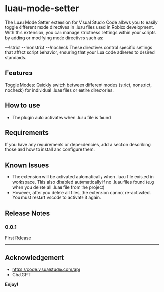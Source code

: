# luau-mode-setter

The Luau Mode Setter extension for Visual Studio Code allows you to easily toggle different mode directives in .luau files used in Roblox development. With this extension, you can manage strictness settings within your scripts by adding or modifying mode directives such as:

--!strict
--!nonstrict
--!nocheck
These directives control specific settings that affect script behavior, ensuring that your Lua code adheres to desired standards.

## Features

Toggle Modes: Quickly switch between different modes (strict, nonstrict, nocheck) for individual .luau files or entire directories.

## How to use
- The plugin auto activates when .luau file is found

## Requirements

If you have any requirements or dependencies, add a section describing those and how to install and configure them.

## Known Issues

- The extension will be activated automatically when .luau file existed in workspace. This also disabled automatically if no .luau files found (e.g when you delete all .luau file from the project)
- However, after you delete all files, the extension cannot re-activated. You must restart vscode to activate it again.

## Release Notes

### 0.0.1

First Release

---

## Acknowledgement
- https://code.visualstudio.com/api
- ChatGPT

**Enjoy!**
